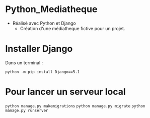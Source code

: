 # Python_Mediatheque

- Réalisé avec Python et Django
  - Création d'une médiatheque fictive pour un projet.

# Installer Django

Dans un terminal : 

`python -m pip install Django==5.1`

# Pour lancer un serveur local

`python manage.py makemigrations`
`python manage.py migrate`
`python manage.py runserver`
